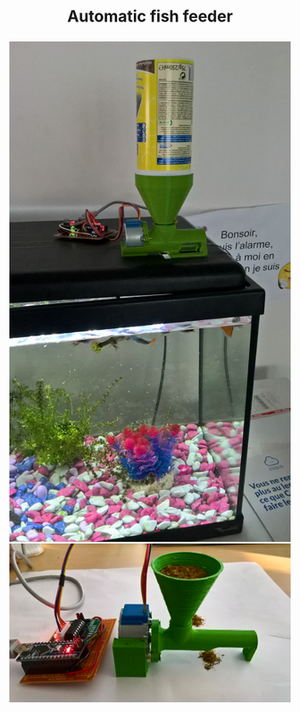 
# <p align="center">Automatic fish feeder</p>

<img src="/ReadmePictures/aquarium.jpg">


<img src="/ReadmePictures/zoom.jpg">

